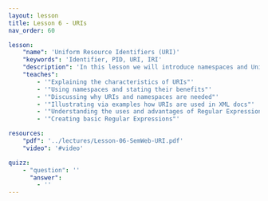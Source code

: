 ```yaml
---
layout: lesson
title: Lesson 6 - URIs
nav_order: 60

lesson:
    "name": 'Uniform Resource Identifiers (URI)'
    "keywords": 'Identifier, PID, URI, IRI'
    "description": 'In this lesson we will introduce namespaces and Uniform Resource Identifier (URIs) including their use, advantages and integration into XML. We will also discuss Regular Expressions as they will become useful in later lessons.'
    "teaches": 
        - '"Explaining the characteristics of URIs"'
        - '"Using namespaces and stating their benefits"'
        - '"Discussing why URIs and namespaces are needed"' 
        - '"Illustrating via examples how URIs are used in XML docs"'
        - '"Understanding the uses and advantages of Regular Expressions"'
        - '"Creating basic Regular Expressions"'

resources:
    "pdf": '../lectures/Lesson-06-SemWeb-URI.pdf'
    "video": '#video'

quizz:
    - "question": ''
      "answer":   
        - ''    
---
```


